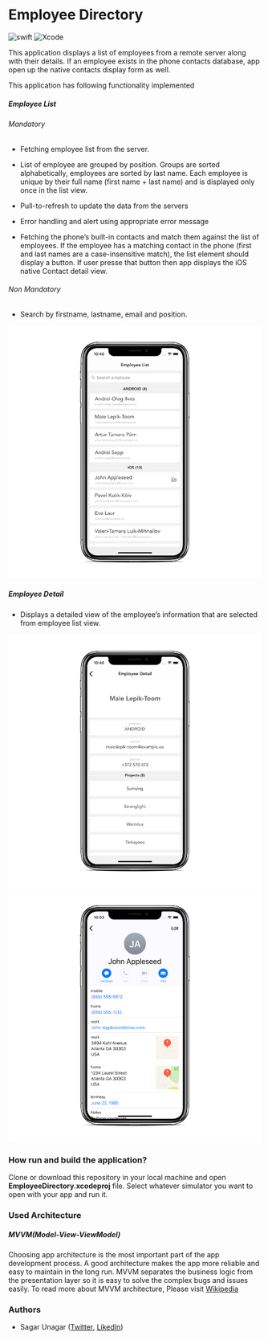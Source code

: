 
# Employee Directory

![swift](https://img.shields.io/badge/swift-5.0-orange.svg)  ![Xcode](https://img.shields.io/badge/xcode-10.0-green.svg)



This application displays a list of employees from a remote server along with their details. If an employee exists in the phone contacts database, app open up the native contacts display form as well.



This application has following functionality implemented

##### Employee List

###### Mandatory

* Fetching employee list from the server.

* List of employee are grouped by position. Groups are sorted alphabetically, employees are sorted by last name. Each employee is unique by their full name (first name + last name) and is displayed only once in the list view.

* Pull-to-refresh to update the data from the servers

* Error handling and alert using appropriate error message

* Fetching the phone’s built-in contacts and match them against the list of employees. If the employee has a matching contact in the phone (first and last names are a case-insensitive match), the list element should display a button. If user presse that button then app  displays the iOS native Contact detail view.

###### Non Mandatory

* Search by firstname, lastname, email and position.

![Employee List](Screenshots/EmployeeList.png)


##### Employee Detail

* Displays a detailed view of the employee’s information that are selected from employee list view.

![Employee Detail](Screenshots/EmployeeDetail.png)![NativeEmployee Detail](Screenshots/NativeContactDetail.png)


### How run and build the application?



Clone or download this repository in your local machine and open ****EmployeeDirectory.xcodeproj**** file. Select whatever simulator you want to open with your app and run it.



### Used Architecture

##### MVVM(Model-View-ViewModel)

Choosing app architecture is the most important part of the app development process. A good architecture makes the app more reliable and easy to maintain in the long run. MVVM separates the business logic from the presentation layer so it is easy to solve the complex bugs and issues easily. To read more about MVVM architecture, Please visit [Wikipedia](https://en.wikipedia.org/wiki/Model%E2%80%93view%E2%80%93viewmodel)



### Authors

* Sagar Unagar ([Twitter](https://twitter.com/SagarUnagar_), [LikedIn](https://www.linkedin.com/in/sdunagar))
